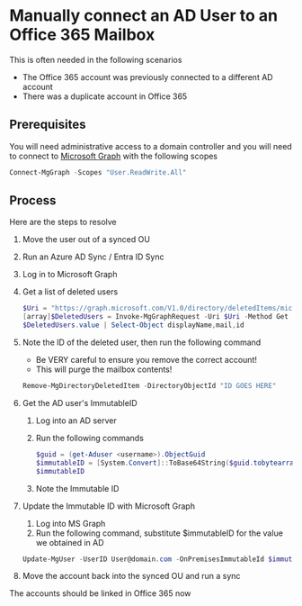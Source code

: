 # Manually connect an AD User to an Office 365 Mailbox

This is often needed in the following scenarios

- The Office 365 account was previously connected to a different AD account
- There was a duplicate account in Office 365

## Prerequisites

You will need administrative access to a domain controller and you will need to connect to [Microsoft Graph](../1%20Global/Microsoft.Graph.md) with the following scopes

```PowerShell
Connect-MgGraph -Scopes "User.ReadWrite.All"
```

## Process

Here are the steps to resolve

1. Move the user  out of a synced OU
2. Run an Azure AD Sync / Entra ID Sync
3. Log in to Microsoft Graph
4. Get a list of deleted users

   ```PowerShell
   $Uri = "https://graph.microsoft.com/V1.0/directory/deletedItems/microsoft.graph.user"
   [array]$DeletedUsers = Invoke-MgGraphRequest -Uri $Uri -Method Get
   $DeletedUsers.value | Select-Object displayName,mail,id
   ```

5. Note the ID of the deleted user, then run the following command
   - Be VERY careful to ensure you remove the correct account!
   - This will purge the mailbox contents!

   ```PowerShell
   Remove-MgDirectoryDeletedItem -DirectoryObjectId "ID GOES HERE"
   ```

6. Get the AD user's ImmutableID
   1. Log into an AD server
   2. Run the following commands

      ```PowerShell
      $guid = (get-Aduser <username>).ObjectGuid
      $immutableID = [System.Convert]::ToBase64String($guid.tobytearray())
      $immutableID
      ```

   3. Note the Immutable ID
7. Update the Immutable ID with Microsoft Graph
   1. Log into MS Graph
   2. Run the following command, substitute $immutableID for the value we obtained in AD

   ```PowerShell
   Update-MgUser -UserID User@domain.com -OnPremisesImmutableId $immutableID
   ```

8. Move the account back into the synced OU and run a sync

The accounts should be linked in Office 365 now
